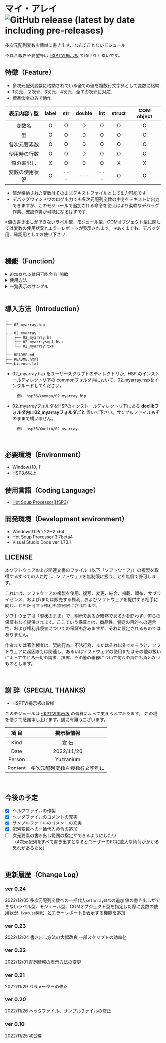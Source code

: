 # マイ・アレイ ![GitHub release (latest by date including pre-releases)](https://img.shields.io/github/v/release/YUZRANIUM/02_myarray?include_prereleases&style=flat-square)

多次元配列変数を簡単に書き出す、なんてことないモジュール

[HSPTV!掲示板]: http://hsp.tv/play/pforum.php

不具合報告や要望等は [HSPTV!掲示板][HSPTV!掲示板] で頂けると幸いです。

## 特徴（Feature）

* 多次元配列変数に格納されている全ての値を複数行文字列として変数に格納.
* 1次元、２次元、3次元、4次元、全ての次元に対応.
* 標準命令のみで動作.

| 表示内容 \ 型  | label | str | double | int | struct | COM object |
|:--------------:|:-----:|:---:|:------:|:---:|:------:|:----------:|
|     変数名     |   O   |  O  |   O    |  O  |   O    |     O      |
|       型       |   O   |  O  |   O    |  O  |   O    |     O      |
|  各次元要素数  |   O   |  O  |   O    |  O  |   O    |     O      |
|  使用時の行数  |   O   |  O  |   O    |  O  |   O    |     O      |
|   値の書出し   |   X   |  O  |   O    |  O  |   X    |     X      |
| 変数の使用状況 |   O   | --- |  ---   | --- |   O    |     O      |

* 値が格納された変数はそのままテキストファイルとして出力可能です.
* デバッグウィンドウのログ出力でも多次元配列変数の中身をテキストに出力できますが、このモジュールで追加される命令を使えばより柔軟なデバッグ作業、確認作業が可能になるはずです.

※値の書き出しができないラベル型、モジュール型、COMオブジェクト型に関しては変数の使用状況とエラーレポートが表示されます。
※あくまでも、デバッグ用、確認用としてお使い下さい.

<br>

## 機能（Function）

<!----------------------------------------------------------------------------->

<details>

<summary>追加される使用可能命令･関数</summary>

~~~ c
// 多次元配列変数の書き出し
//
// p1 : 中身を受け取る文字列型変数
// p2 : 多次元配列変数
priarray p1, p2


// 多次元配列変数一括代入
//
// p1 : 代入先の配列変数
// p2 : 代入したい値
setarray p1, p2
~~~

</details>

<!----------------------------------------------------------------------------->

<details>

<summary>使用方法</summary>

``` c
ldim ary0, 4, 4, 4
sdim ary1, 64, 5, 5, 5, 5
ddim ary2, 10
dim  ary3, 5, 5

setarray ary0, *main        // 配列内のラベルがすべて *main になる
setarray ary1, "ABCDE"      // すべての文字列を ABCDE に
setarray ary2, 0.125        // 0.125を一括代入
setarray ary3, -1           // トグルフラグ用として 0 ではなく -1 で統一


priarray hyouji, ary1       // ary1 の中身を複数行文字列として hyouji に書き出し
                            //
/***  any processing  ***/  //
                            //
priarray hyouji, ary1       // 処理の前後に挟んで確認用として

priarray hyouji, ary3


notesel hyouji
notesave dir_cur + "\\check_array.txt"  // スクリプトの途中で内容をテキストファイルとして出力
```

</details>

<!----------------------------------------------------------------------------->

<details>

<summary>一覧表示のサンプル</summary>

~~~
[ aa ] str(2) L=82
(0) = ちゃんと変数名も型も行数も表示できますよ
(1) = そう、マクロならね

[ 使い方 ] str(13) L=83
(0) = 第一パラメータには文字列型変数を指定して下さい。
(1) = 第二パラメータに中身を見たい多次元配列変数を指定して下さい
(2) = こんなふうに変数名と要素の総数、マクロを呼び出した行数
(3) = そして各配列要素に対応した値が一覧として表示できます
(4) =
(5) = デバッグウィンドウで確認できるって?
(6) = ログ表示をテキストに出力できるって?
(7) = ......
(8) = うっあっあっうわぁぁぁぁぁぁぁぁぁぁぁぁぁぁ
(9) = あっ!!、でっ、でっ、でも明示的にスクリプト内でこういった事が
(10) = できるだけでも存在価値はあるんじゃない?
(11) = ほっ、ほら!
(12) = ログ出力みたいに上書きされずに済むよ(;ﾟ∀ﾟ)=3ﾊｧﾊｧ

[ aray0 ] str(21) L=85
(0) = 鳳翔
(1) = 翔鶴
(2) = 瑞鶴
(3) = 赤城
(4) = 加賀
(5) = 龍驤
(6) = 蒼龍
(7) = 飛龍
(8) = 瑞鳳
(9) = 祥鳳
(10) = 隼鷹
(11) = 飛鷹
(12) = 千歳
(13) = 信濃
(14) = 古鷹
(15) = 青葉
(16) = 妙高
(17) = 高雄
(18) = 最上
(19) = 利根
(20) = 改鈴谷

[ aray1 ] double(3, 4) L=93
(0, 0) = 0.000000
(1, 0) = 0.000000
(2, 0) = 0.000000
(0, 1) = 0.000000
(1, 1) = 0.000000
(2, 1) = 0.000000
(0, 2) = 0.000000
(1, 2) = 0.000000
(2, 2) = 0.000000
(0, 3) = 0.000000
(1, 3) = 0.000000
(2, 3) = 0.000000

[ aray3 ] label(3, 2, 3, 2) L=94
not supported var-type
varuse = 0

[ aray4 ] int(4, 3, 2, 1) L=95
(0, 0, 0, 0) = 0
(1, 0, 0, 0) = 0
(2, 0, 0, 0) = 0
(3, 0, 0, 0) = 0
(0, 1, 0, 0) = 0
(1, 1, 0, 0) = 0
(2, 1, 0, 0) = 0
(3, 1, 0, 0) = 0
(0, 2, 0, 0) = 0
(1, 2, 0, 0) = 0
(2, 2, 0, 0) = 0
(3, 2, 0, 0) = 0
(0, 0, 1, 0) = 0
(1, 0, 1, 0) = 0
(2, 0, 1, 0) = 0
(3, 0, 1, 0) = 0
(0, 1, 1, 0) = 0
(1, 1, 1, 0) = 0
(2, 1, 1, 0) = 0
(3, 1, 1, 0) = 0
(0, 2, 1, 0) = 0
(1, 2, 1, 0) = 0
(2, 2, 1, 0) = 0
(3, 2, 1, 0) = 0

[ ie ] comobj(1) L=114
not supported var-type
varuse = 0

[ v ] struct(2) L=119
not supported var-type input -> line : 115
not supported var-type
varuse = 1

~~~

</details>

<!----------------------------------------------------------------------------->

<br>

## 導入方法（Introduction）

~~~
.
├── 02_myarray.hsp
│
├── 02_myarray
│   ├── 02_myarray.hs
│   ├── 02_myarraysmpl.hsp
│   └── 02_myarray.txt
│
├── README.md
├── README.html
└── License.txt
~~~

* 02_myarray.hsp をユーザースクリプトのディレクトリか、HSP のインストールディレクトリ下の commonフォルダ内において、02_myarray.hspをインクルードしてください。

        例） hsp36/common/02_myarray.hsp

* 02_myarrayフォルダをHSPのインストールディレクトリ下にある **doclibフォルダ内に02_myarrayフォルダごと** 置いて下さい。サンプルファイルもそのままで構いません。

        例） hsp36/doclib/02_myarray

<br>

## 必要環境（Environment）

* Windows10, 11
* HSP3.6以上

## 使用言語（Coding Language）

* [Hot Soup Processor(HSP3)](https://hsp.tv/)


## 開発環境（Development environment）

* Windows11 Pro 22H2 x64
* Hot Soup Processor 3.7beta4
* Visual Studio Code ver 1.73.1


## LICENSE

本ソフトウェアおよび関連文書のファイル（以下「ソフトウェア」）の複製を取得するすべての人に対し、ソフトウェアを無制限に扱うことを無償で許可します。

これには、ソフトウェアの複製を使用、複写、変更、結合、掲載、頒布、サブライセンス、および/または販売する権利、およびソフトウェアを提供する相手に同じことを許可する権利も無制限に含まれます。


ソフトウェアは「現状のまま」で、明示であるか暗黙であるかを問わず、何らの保証もなく提供されます。ここでいう保証とは、商品性、特定の目的への適合性、および権利非侵害についての保証も含みますが、それに限定されるものではありません。

作者または著作権者は、契約行為、不法行為、またはそれ以外であろうと、ソフトウェアに起因または関連し、あるいはソフトウェアの使用またはその他の扱いによって生じる一切の請求、損害、その他の義務について何らの責任も負わないものとします。

<br>

## 謝 辞（SPECIAL THANKS）

* HSPTV!掲示板の皆様

このモジュールは [HSPTV!掲示板][HSPTV!掲示板] の皆様によって支えられております。
この場を借りて感謝申し上げます。誠に有難うございます。


 |  項 目  |           掲示板情報           |
 |:-------:|:------------------------------:|
 |  Kind   |             宣 伝              |
 |  Date   |           2022/11/26           |
 | Person  |           Yuzranium            |
 | Pontent | 多次元配列変数を複数行文字列に |

<br>

## 今後の予定
* [x] ヘルプファイルの作製
* [x] ヘッダファイルのコメントの充実
* [x] サンプルファイルのコメントの充実
* [x] 配列変数への一括代入命令の追加
* [ ] 次元要素の書き出し範囲の指定ができるようにしたい<br>（4次元配列をすべて書き出すとなるとユーザーのPCに膨大な負荷がかかる恐れがあるため）

<br>

## 更新履歴（Change Log）

### ver 0.24
2022/12/05
多次元配列変数への一括代入`setarray命令`の追加
値の書き出しができないラベル型、モジュール型、COMオブジェクト型を指定した際に変数の使用状況（`varuse関数`）とエラーレポートを表示する機能を追加

### ver 0.23
2022/12/04
書き出し方法の大幅改良
一部スクリプトの効率化

### ver 0.22
2022/12/01
配列情報の表示方法の変更

### ver 0.21
2022/11/29
パラメーターの修正

### ver 0.20
2022/11/26
ヘッダファイル、サンプルファイルの修正

### ver 0.10
2022/11/25
初公開